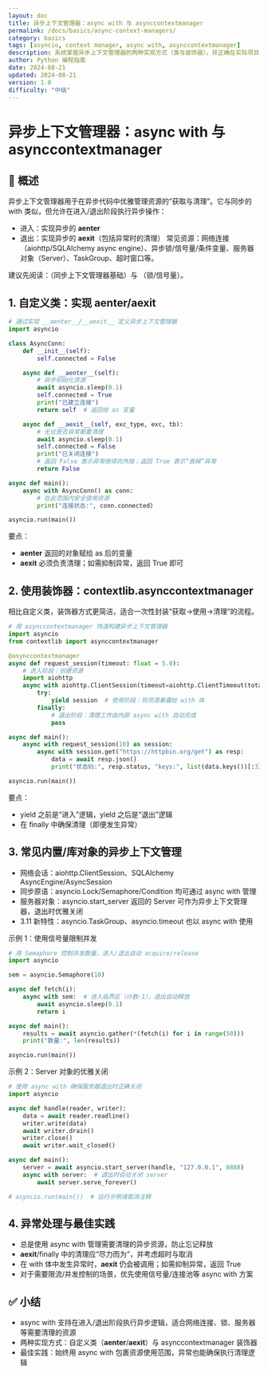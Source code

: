 ```yaml
---
layout: doc
title: 异步上下文管理器：async with 与 asynccontextmanager
permalink: /docs/basics/async-context-managers/
category: basics
tags: [asyncio, context manager, async with, asynccontextmanager]
description: 系统掌握异步上下文管理器的两种实现方式（类与装饰器），并正确在实际项目中管理异步资源的创建与清理。
author: Python 编程指南
date: 2024-08-21
updated: 2024-08-21
version: 1.0
difficulty: "中级"
---
```


# 异步上下文管理器：async with 与 asynccontextmanager

## 📝 概述

异步上下文管理器用于在异步代码中优雅管理资源的“获取与清理”。它与同步的 with 类似，但允许在进入/退出阶段执行异步操作：
- 进入：实现异步的 __aenter__
- 退出：实现异步的 __aexit__（包括异常时的清理）
常见资源：网络连接（aiohttp/SQLAlchemy async engine）、异步锁/信号量/条件变量、服务器对象（Server）、TaskGroup、超时窗口等。

建议先阅读：<mcfile name="with.md" path="d:\BaiduSyncdisk\PythonModelBook\docs\basics\with.md"></mcfile>（同步上下文管理器基础）与 <mcfile name="sync-primitives.md" path="d:\BaiduSyncdisk\PythonModelBook\docs\basics\sync-primitives.md"></mcfile>（锁/信号量）。

## 1. 自定义类：实现 __aenter__/__aexit__

```python
# 通过实现 __aenter__/__aexit__ 定义异步上下文管理器
import asyncio

class AsyncConn:
    def __init__(self):
        self.connected = False

    async def __aenter__(self):
        # 异步初始化资源
        await asyncio.sleep(0.1)
        self.connected = True
        print("已建立连接")
        return self  # 返回给 as 变量

    async def __aexit__(self, exc_type, exc, tb):
        # 无论是否异常都要清理
        await asyncio.sleep(0.1)
        self.connected = False
        print("已关闭连接")
        # 返回 False 表示异常继续向外抛；返回 True 表示“吞掉”异常
        return False

async def main():
    async with AsyncConn() as conn:
        # 在此范围内安全使用资源
        print("连接状态:", conn.connected)

asyncio.run(main())
```

要点：
- __aenter__ 返回的对象赋给 as 后的变量
- __aexit__ 必须负责清理；如需抑制异常，返回 True 即可

## 2. 使用装饰器：contextlib.asynccontextmanager

相比自定义类，装饰器方式更简洁，适合一次性封装“获取→使用→清理”的流程。

```python
# 用 asynccontextmanager 快速构建异步上下文管理器
import asyncio
from contextlib import asynccontextmanager

@asynccontextmanager
async def request_session(timeout: float = 5.0):
    # 进入阶段：创建资源
    import aiohttp
    async with aiohttp.ClientSession(timeout=aiohttp.ClientTimeout(total=timeout)) as session:
        try:
            yield session  # 使用阶段：将资源暴露给 with 体
        finally:
            # 退出阶段：清理工作由内部 async with 自动完成
            pass

async def main():
    async with request_session(10) as session:
        async with session.get("https://httpbin.org/get") as resp:
            data = await resp.json()
            print("状态码:", resp.status, "keys:", list(data.keys())[:3])

asyncio.run(main())
```

要点：
- yield 之前是“进入”逻辑，yield 之后是“退出”逻辑
- 在 finally 中确保清理（即便发生异常）

## 3. 常见内置/库对象的异步上下文管理

- 网络会话：aiohttp.ClientSession、SQLAlchemy AsyncEngine/AsyncSession
- 同步原语：asyncio.Lock/Semaphore/Condition 均可通过 async with 管理
- 服务器对象：asyncio.start_server 返回的 Server 可作为异步上下文管理器，退出时优雅关闭
- 3.11 新特性：asyncio.TaskGroup、asyncio.timeout 也以 async with 使用

示例 1：使用信号量限制并发
```python
# 用 Semaphore 控制并发数量，进入/退出自动 acquire/release
import asyncio

sem = asyncio.Semaphore(10)

async def fetch(i):
    async with sem:  # 进入临界区（计数-1），退出自动释放
        await asyncio.sleep(0.1)
        return i

async def main():
    results = await asyncio.gather(*(fetch(i) for i in range(50)))
    print("数量:", len(results))

asyncio.run(main())
```

示例 2：Server 对象的优雅关闭
```python
# 使用 async with 确保服务器退出时正确关闭
import asyncio

async def handle(reader, writer):
    data = await reader.readline()
    writer.write(data)
    await writer.drain()
    writer.close()
    await writer.wait_closed()

async def main():
    server = await asyncio.start_server(handle, "127.0.0.1", 8888)
    async with server:  # 退出时自动关闭 server
        await server.serve_forever()

# asyncio.run(main())  # 运行示例请取消注释
```

## 4. 异常处理与最佳实践

- 总是使用 async with 管理需要清理的异步资源，防止忘记释放
- __aexit__/finally 中的清理应“尽力而为”，并考虑超时与取消
- 在 with 体中发生异常时，__aexit__ 仍会被调用；如需抑制异常，返回 True
- 对于需要限流/并发控制的场景，优先使用信号量/连接池等 async with 方案

## ✅ 小结

- async with 支持在进入/退出阶段执行异步逻辑，适合网络连接、锁、服务器等需要清理的资源
- 两种实现方式：自定义类（__aenter__/__aexit__）与 asynccontextmanager 装饰器
- 最佳实践：始终用 async with 包裹资源使用范围，异常也能确保执行清理逻辑